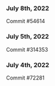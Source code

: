 ### July 8th, 2022

Commit #54614

### July 5th, 2022

Commit #314353


### July 4th, 2022

Commit #72281

